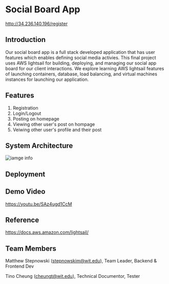 # Social Board App
http://34.236.140.196/register

## Introduction 
Our social board app is a full stack developed application that has user features which enables defining social media activies. This final project uses AWS lightsail for building, deploying, and managing our social app board for our client interactions. We explore learning AWS lightsail features of launching containers, database, load balancing, and virtual machines instances for launching our application. 

## Features 
1. Registration
2. Login/Logout
3. Posting on homepage
4. Viewing other user's post on hompage
5. Veiwing other user's profile and their post

## System Architecture
![iamge info](https://i.imgur.com/UGzz6ZN.png)

## Deployment

## Demo Video
https://youtu.be/SAz4ugd1CcM

## Reference 
https://docs.aws.amazon.com/lightsail/

## Team Members
Matthew Stepnowski (stepnowskim@wit.edu), Team Leader, Backend & Frontend Dev

Tino Cheung (cheungt@wit.edu), Technical Documentor, Tester
